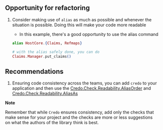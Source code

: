 ## Opportunity for refactoring

1. Consider making use of `alias` as much as possible and whenever the situation is possible. Doing this will make your code more readable

   - In this example, there's a good opportunity to use the alias command

   ```elixir
   alias HostCore.{Claims, Refmaps}

   # with the alias safely done, you can do
   Claims.Manager.put_claims()
   ```

## Recommendations

1. Ensuring code consistency across the teams, you can add `credo` to your application and then use the [Credo.Check.Readability.AliasOrder](Credo.Check.Readability.AliasOrder) and [Credo.Check.Readability.AliasAs](https://hexdocs.pm/credo/Credo.Check.Readability.AliasAs.html)

**Note**

Remember that while `Credo` ensures consistency, add only the checks that make sense for your project and the checks are more or less suggestions on what the authors of the library think is best.

